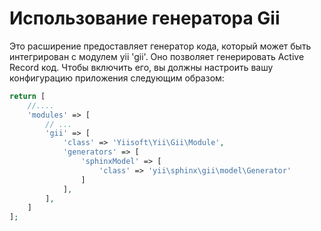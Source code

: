 Использование генератора Gii
===================

Это расширение предоставляет генератор кода, который может быть интегрирован с модулем yii 'gii'. Оно позволяет генерировать Active Record код. Чтобы включить его, вы должны настроить вашу конфигурацию приложения следующим образом:

```php
return [
    //....
    'modules' => [
        // ...
        'gii' => [
            'class' => 'Yiisoft\Yii\Gii\Module',
            'generators' => [
                'sphinxModel' => [
                    'class' => 'yii\sphinx\gii\model\Generator'
                ]
            ],
        ],
    ]
];
```